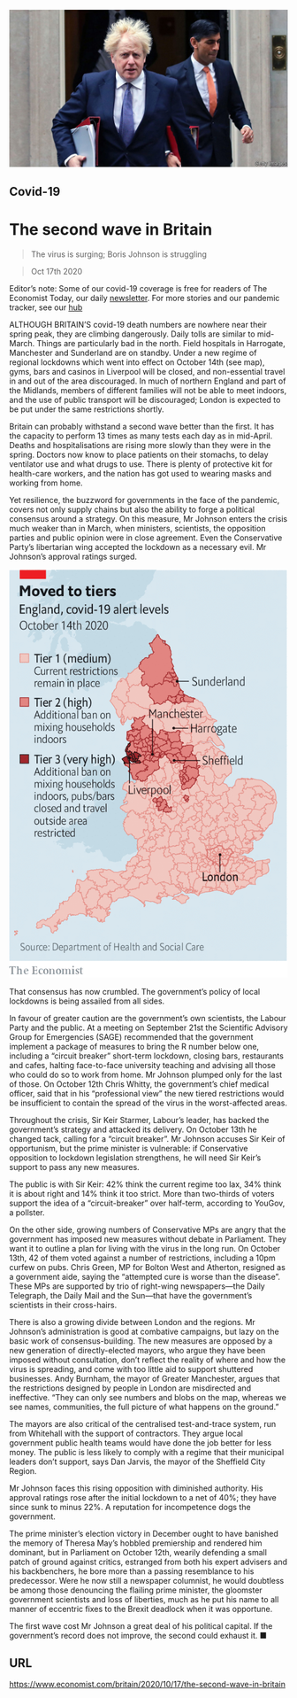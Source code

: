 ![](./images/20201017_BRP002.jpg)

## Covid-19

# The second wave in Britain

> The virus is surging; Boris Johnson is struggling

> Oct 17th 2020

Editor’s note: Some of our covid-19 coverage is free for readers of The Economist Today, our daily [newsletter](https://www.economist.com/https://my.economist.com/user#newsletter). For more stories and our pandemic tracker, see our [hub](https://www.economist.com//news/2020/03/11/the-economists-coverage-of-the-coronavirus)

ALTHOUGH BRITAIN’S covid-19 death numbers are nowhere near their spring peak, they are climbing dangerously. Daily tolls are similar to mid-March. Things are particularly bad in the north. Field hospitals in Harrogate, Manchester and Sunderland are on standby. Under a new regime of regional lockdowns which went into effect on October 14th (see map), gyms, bars and casinos in Liverpool will be closed, and non-essential travel in and out of the area discouraged. In much of northern England and part of the Midlands, members of different families will not be able to meet indoors, and the use of public transport will be discouraged; London is expected to be put under the same restrictions shortly.

Britain can probably withstand a second wave better than the first. It has the capacity to perform 13 times as many tests each day as in mid-April. Deaths and hospitalisations are rising more slowly than they were in the spring. Doctors now know to place patients on their stomachs, to delay ventilator use and what drugs to use. There is plenty of protective kit for health-care workers, and the nation has got used to wearing masks and working from home.

Yet resilience, the buzzword for governments in the face of the pandemic, covers not only supply chains but also the ability to forge a political consensus around a strategy. On this measure, Mr Johnson enters the crisis much weaker than in March, when ministers, scientists, the opposition parties and public opinion were in close agreement. Even the Conservative Party’s libertarian wing accepted the lockdown as a necessary evil. Mr Johnson’s approval ratings surged.



![](./images/20201017_BRM999.png)

That consensus has now crumbled. The government’s policy of local lockdowns is being assailed from all sides.

In favour of greater caution are the government’s own scientists, the Labour Party and the public. At a meeting on September 21st the Scientific Advisory Group for Emergencies (SAGE) recommended that the government implement a package of measures to bring the R number below one, including a “circuit breaker” short-term lockdown, closing bars, restaurants and cafes, halting face-to-face university teaching and advising all those who could do so to work from home. Mr Johnson plumped only for the last of those. On October 12th Chris Whitty, the government’s chief medical officer, said that in his “professional view” the new tiered restrictions would be insufficient to contain the spread of the virus in the worst-affected areas.

Throughout the crisis, Sir Keir Starmer, Labour’s leader, has backed the government’s strategy and attacked its delivery. On October 13th he changed tack, calling for a “circuit breaker”. Mr Johnson accuses Sir Keir of opportunism, but the prime minister is vulnerable: if Conservative opposition to lockdown legislation strengthens, he will need Sir Keir’s support to pass any new measures.

The public is with Sir Keir: 42% think the current regime too lax, 34% think it is about right and 14% think it too strict. More than two-thirds of voters support the idea of a “circuit-breaker” over half-term, according to YouGov, a pollster.

On the other side, growing numbers of Conservative MPs are angry that the government has imposed new measures without debate in Parliament. They want it to outline a plan for living with the virus in the long run. On October 13th, 42 of them voted against a number of restrictions, including a 10pm curfew on pubs. Chris Green, MP for Bolton West and Atherton, resigned as a government aide, saying the “attempted cure is worse than the disease”. These MPs are supported by trio of right-wing newspapers—the Daily Telegraph, the Daily Mail and the Sun—that have the government’s scientists in their cross-hairs.

There is also a growing divide between London and the regions. Mr Johnson’s administration is good at combative campaigns, but lazy on the basic work of consensus-building. The new measures are opposed by a new generation of directly-elected mayors, who argue they have been imposed without consultation, don’t reflect the reality of where and how the virus is spreading, and come with too little aid to support shuttered businesses. Andy Burnham, the mayor of Greater Manchester, argues that the restrictions designed by people in London are misdirected and ineffective. “They can only see numbers and blobs on the map, whereas we see names, communities, the full picture of what happens on the ground.”

The mayors are also critical of the centralised test-and-trace system, run from Whitehall with the support of contractors. They argue local government public health teams would have done the job better for less money. The public is less likely to comply with a regime that their municipal leaders don’t support, says Dan Jarvis, the mayor of the Sheffield City Region.

Mr Johnson faces this rising opposition with diminished authority. His approval ratings rose after the initial lockdown to a net of 40%; they have since sunk to minus 22%. A reputation for incompetence dogs the government.

The prime minister’s election victory in December ought to have banished the memory of Theresa May’s hobbled premiership and rendered him dominant, but in Parliament on October 12th, wearily defending a small patch of ground against critics, estranged from both his expert advisers and his backbenchers, he bore more than a passing resemblance to his predecessor. Were he now still a newspaper columnist, he would doubtless be among those denouncing the flailing prime minister, the gloomster government scientists and loss of liberties, much as he put his name to all manner of eccentric fixes to the Brexit deadlock when it was opportune.

The first wave cost Mr Johnson a great deal of his political capital. If the government’s record does not improve, the second could exhaust it. ■

## URL

https://www.economist.com/britain/2020/10/17/the-second-wave-in-britain
